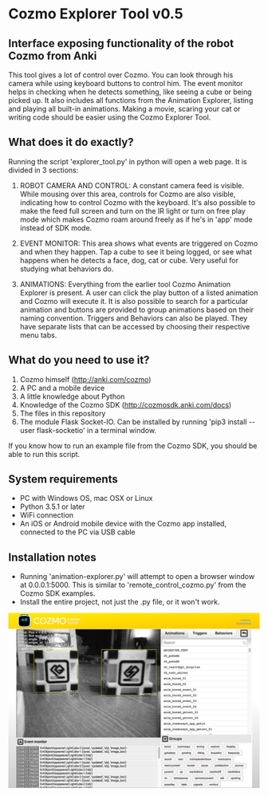 # Cozmo Explorer Tool v0.5
Interface exposing functionality of the robot Cozmo from Anki
---
This tool gives a lot of control over Cozmo. You can look through his camera while using keyboard buttons to control him. The event monitor helps in checking when he detects something, like seeing a cube or being picked up. It also includes all functions from the Animation Explorer, listing and playing all built-in animations. Making a movie, scaring your cat or writing code should be easier using the Cozmo Explorer Tool. 

What does it do exactly?
-
Running the script 'explorer_tool.py' in python will open a web page. It is divided in 3 sections:

1. ROBOT CAMERA AND CONTROL: A constant camera feed is visible. While mousing over this area, controls for Cozmo are also visible, indicating how to control Cozmo with the keyboard. It's also possible to make the feed full screen and turn on the IR light or turn on free play mode which makes Cozmo roam around freely as if he's in 'app' mode instead of SDK mode.

2. EVENT MONITOR: This area shows what events are triggered on Cozmo and when they happen. Tap a cube to see it being logged, or see what happens when he detects a face, dog, cat or cube. Very useful for studying what behaviors do.

3. ANIMATIONS: Everything from the earlier tool Cozmo Animation Explorer is present. A user can click the play button of a listed animation and Cozmo will execute it. It is also possible to search for a particular animation and buttons are provided to group animations based on their naming convention. Triggers and Behaviors can also be played. They have separate lists that can be accessed by choosing their respective menu tabs.

What do you need to use it?
-
1. Cozmo himself (http://anki.com/cozmo)
2. A PC and a mobile device
3. A little knowledge about Python
4. Knowledge of the Cozmo SDK (http://cozmosdk.anki.com/docs)
5. The files in this repository
6. The module Flask Socket-IO. Can be installed by running 'pip3 install --user flask-socketio' in a terminal window.

If you know how to run an example file from the Cozmo SDK, you should be able to run this script. 

System requirements
-
- PC with Windows OS, mac OSX or Linux
- Python 3.5.1 or later
- WiFi connection
- An iOS or Android mobile device with the Cozmo app installed, connected to the PC via USB cable

Installation notes
-
- Running 'animation-explorer.py' will attempt to open a browser window at 0.0.0.1:5000. This is similar to  'remote_control_cozmo.py' from the Cozmo SDK examples.
- Install the entire project, not just the .py file, or it won't work.


![Cozmo-Explorer-Tool](static/img/explorer-tool-v0.5.jpg)
